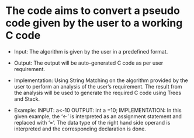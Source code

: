 # The code aims to convert a pseudo code given by the user to a working C code
* Input:
 The algorithm is given by the user in a predefined format.
* Output:
 The output will be auto-generated C code as per user requirement.
* Implementation:
 Using String Matching on the algorithm provided by the user to perform an analysis of the user’s requirement. The result from the analysis will be used to generate the required C code using Trees and Stack.
 
* Example:
  INPUT:
  a<-10
  OUTPUT:
  int a =10;
  IMPLEMENTATION:
  In this given example, the ‘<-’ is interpreted as an assignment statement and replaced with ‘=’. The data type of the  right hand side operand  is interpreted and the corresponding declaration is done.

